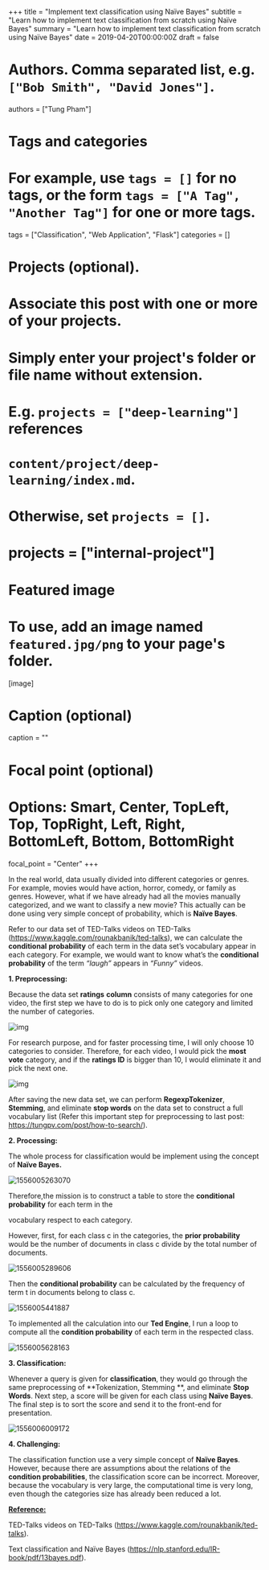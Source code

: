 +++
title = "Implement text classification using Naïve Bayes"
subtitle = "Learn how to implement text classification from scratch using Naïve Bayes"
summary = "Learn how to implement text classification from scratch using Naïve Bayes"
date = 2019-04-20T00:00:00Z
draft = false

# Authors. Comma separated list, e.g. `["Bob Smith", "David Jones"]`.
authors = ["Tung Pham"]

# Tags and categories
# For example, use `tags = []` for no tags, or the form `tags = ["A Tag", "Another Tag"]` for one or more tags.
tags = ["Classification", "Web Application", "Flask"]
categories = []

# Projects (optional).
#   Associate this post with one or more of your projects.
#   Simply enter your project's folder or file name without extension.
#   E.g. `projects = ["deep-learning"]` references 
#   `content/project/deep-learning/index.md`.
#   Otherwise, set `projects = []`.
# projects = ["internal-project"]

# Featured image
# To use, add an image named `featured.jpg/png` to your page's folder. 
[image]
  # Caption (optional)
  caption = ""

  # Focal point (optional)
  # Options: Smart, Center, TopLeft, Top, TopRight, Left, Right, BottomLeft, Bottom, BottomRight
  focal_point = "Center"
+++

In the real world, data usually divided into different categories or genres. For example, movies would have action, horror, comedy, or family as genres. However, what if we have already had all the movies manually categorized, and we want to classify a new movie? This actually can be done using very simple concept of probability, which is **Naïve Bayes**. 

Refer to our data set of TED-Talks videos on TED-Talks (<https://www.kaggle.com/rounakbanik/ted-talks>), we can calculate the **conditional** **probability** of each term in the data set’s vocabulary appear in each category. For example, we would want to know what’s the **conditional probability** of the term *“laugh”* appears in *“Funny”* videos.

**1. Preprocessing:**

Because the data set **ratings** **column** consists of many categories for one video, the first step we have to do is to pick only one category and limited the number of categories.

![img](https://tungpv.com/img/classification-ted/clip_image002.jpg)

 For research purpose, and for faster processing time, I will only choose 10 categories to consider. Therefore, for each video, I would pick the **most vote** category, and if the **ratings ID** is bigger than 10, I would eliminate it and pick the next one.

![img](https://tungpv.com/img/classification-ted/clip_image003.png)

After saving the new data set, we can perform **RegexpTokenizer**, **Stemming**, and eliminate **stop words** on the data set to construct a full vocabulary list (Refer this important step for preprocessing to last post: <https://tungpv.com/post/how-to-search/>). 

 

**2. Processing:**

The whole process for classification would be implement using the concept of **Naïve Bayes.** 

![1556005263070](https://tungpv.com/img/classification-ted/1556005263070.png)

Therefore,the mission is to construct a table to store the **conditional probability** for each term in the 

vocabulary respect to each category.

However, first, for each class c in the categories, the **prior probability** would be the number of documents in class c divide by the total number of documents.

![1556005289606](https://tungpv.com/img/classification-ted/1556005289606.png)

 Then the **conditional probability** can be calculated by the frequency of term t in documents belong to class c.

![1556005441887](https://tungpv.com/img/classification-ted/1556005441887.png)

To implemented all the calculation into our **Ted Engine**, I run a loop to compute all the **condition probability** of each term in the respected class. 



![1556005628163](https://tungpv.com/img/classification-ted/1556005628163.png)



**3. Classification:**

Whenever a query is given for **classification**, they would go through the same preprocessing of **Tokenization, Stemming **, and eliminate **Stop Words**. Next step, a score will be given for each class using **Naïve Bayes**. The final step is to sort the score and send it to the front-end for presentation.

![1556006009172](https://tungpv.com/img/classification-ted/1556006009172.png)

**4. Challenging:**

The classification function use a very simple concept of **Naïve Bayes**. However, because there are assumptions about the relations of the **condition probabilities**, the classification score can be incorrect. Moreover, because the vocabulary is very large, the computational time is very long, even though the categories size has already been reduced a lot. 



**<u>Reference:</u>**

TED-Talks videos on TED-Talks (<https://www.kaggle.com/rounakbanik/ted-talks>).

Text classification and Naïve Bayes (<https://nlp.stanford.edu/IR-book/pdf/13bayes.pdf>).

